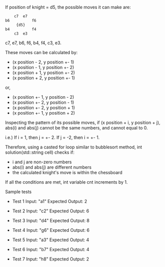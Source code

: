 If position of knight = d5, the possible moves it can make are:

		c7	e7
	b6			f6
		 {d5}
	b4			f4
		c3	e3

c7, e7, b6, f6, b4, f4, c3, e3.

These moves can be calculated by:
- (x position - 2, y position +- 1)
- (x position - 1, y position +- 2)
- (x position + 1, y position +- 2)
- (x position + 2, y position +- 1)

or,
- (x position +- 1, y position - 2)
- (x position +- 2, y position - 1)
- (x position +- 2, y position + 1)
- (x position +- 1, y position + 2)

Inspecting the pattern of its possible moves, 
if (x position + i, y position + j),
abs(i) and abs(j) cannot be the same numbers, and cannot equal to 0. 

i.e.) If i = 1, then j = +- 2.
	  If j = -2, then i = +- 1.

Therefore, using a casted for loop similar to bubblesort method, 
int solution(std::string cell) checks if:
- i and j are non-zero numbers
- abs(i) and abs(j) are different numbers
- the calculated knight's move is within the chessboard

If all the conditions are met, int variable cnt increments by 1.

Sample tests

- Test 1
Input: "a1"
Expected Output: 2

- Test 2
Input: "c2"
Expected Output: 6

- Test 3
Input: "d4"
Expected Output: 8

- Test 4
Input: "g6"
Expected Output: 6

- Test 5
Input: "a3"
Expected Output: 4

- Test 6
Input: "b7"
Expected Output: 4

- Test 7
Input: "h8"
Expected Output: 2


